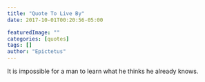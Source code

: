 ```yaml
---
title: "Quote To Live By"
date: 2017-10-01T00:20:56-05:00

featuredImage: ""
categories: [quotes]
tags: []
author: "Epictetus"
---
```

It is impossible for a man to learn what he thinks he already knows.
